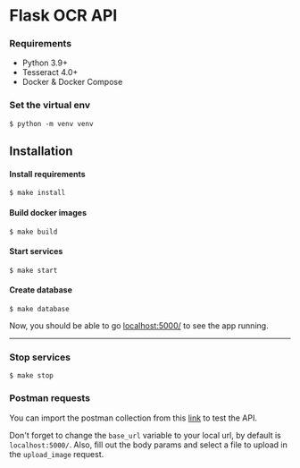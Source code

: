 # Flask OCR API

### Requirements

- Python 3.9+
- Tesseract 4.0+
- Docker & Docker Compose

### Set the virtual env

```console
$ python -m venv venv
```

## Installation

#### Install requirements

```console
$ make install
```

#### Build docker images

```console
$ make build
```

#### Start services

```console
$ make start
```

#### Create database

```console
$ make database
```

Now, you should be able to go [localhost:5000/](localhost:5000/)  to see the app running.

---

### Stop services

```console
$ make stop
```

### Postman requests

You can import the postman collection from this [link](https://lunar-equinox-903112.postman.co/workspace/level-up~a906f4ea-a3f0-4e44-8de2-d6fba3329401/collection/4751661-94d0797a-5dcf-45b8-a09a-1245e5b6a795?action=share&creator=4751661) to test the API.

Don't forget to change the `base_url` variable to your local url, by default is `localhost:5000/`. Also, fill out the body params and select a file to upload in the `upload_image` request.
